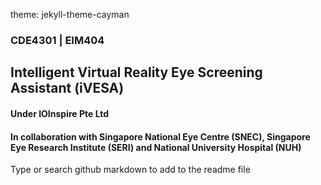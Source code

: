 theme: jekyll-theme-cayman
### CDE4301 | EIM404

## Intelligent Virtual Reality Eye Screening Assistant (iVESA)


#### Under IOInspire Pte Ltd
#### In collaboration with Singapore National Eye Centre (SNEC), Singapore Eye Research Institute (SERI) and National University Hospital (NUH)



Type or search github markdown to add to the readme file

